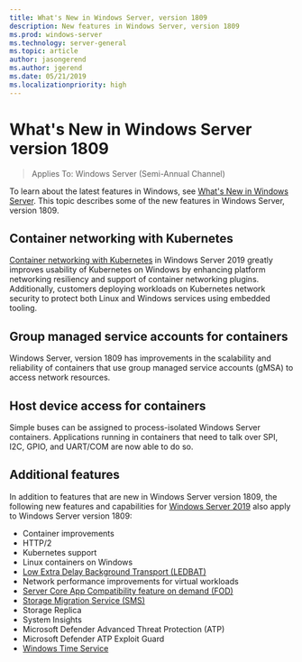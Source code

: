 ```yaml
---
title: What's New in Windows Server, version 1809
description: New features in Windows Server, version 1809
ms.prod: windows-server
ms.technology: server-general
ms.topic: article
author: jasongerend
ms.author: jgerend
ms.date: 05/21/2019
ms.localizationpriority: high
---
```


# What's New in Windows Server version 1809

>Applies To: Windows Server (Semi-Annual Channel)

To learn about the latest features in Windows, see [What's New in Windows Server](whats-new-in-windows-server.md). This topic describes some of the new features in Windows Server, version 1809.

## Container networking with Kubernetes

[Container networking with Kubernetes](https://docs.microsoft.com/windows-server/networking/sdn/technologies/containers/container-networking-overview) in Windows Server 2019 greatly improves usability of Kubernetes on Windows by enhancing platform networking resiliency and support of container networking plugins. 
Additionally, customers deploying workloads on Kubernetes network security to protect both Linux and Windows services using embedded tooling.

## Group managed service accounts for containers

Windows Server, version 1809 has improvements in the scalability and reliability of containers 
that use group managed service accounts (gMSA) to access network resources. 

## Host device access for containers

Simple buses can be assigned to process-isolated Windows Server containers. 
Applications running in containers that need to talk over SPI, I2C, GPIO, and UART/COM are now able to do so.

## Additional features
In addition to features that are new in Windows Server version 1809, the following new features and capabilities for [Windows Server 2019](../get-started-19/get-started-19.md) also apply to Windows Server version 1809:

* Container improvements
* HTTP/2
* Kubernetes support
* Linux containers on Windows
* [Low Extra Delay Background Transport (LEDBAT)](https://blogs.technet.microsoft.com/networking/2018/07/25/ledbat/)
* Network performance improvements for virtual workloads
* [Server Core App Compatibility feature on demand (FOD)](https://docs.microsoft.com/windows-server/get-started-19/install-fod-19)
* [Storage Migration Service (SMS)](../storage/whats-new-in-storage.md#storage-spaces-direct)
* Storage Replica
* System Insights 
* Microsoft Defender Advanced Threat Protection (ATP)
* Microsoft Defender ATP Exploit Guard
* [Windows Time Service](https://docs.microsoft.com/windows-server/networking/windows-time-service/insider-preview)

